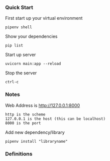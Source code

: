 ### Quick Start
First start up your virtual environment

    pipenv shell

Show your dependencies

    pip list

Start up server

    uvicorn main:app --reload

Stop the server

    ctrl-c

### Notes
Web Address is http://127.0.0.1:8000

    http is the scheme
    127.0.0.1 is the host (this can be localhost)
    8000 is the port

Add new dependency/library

    pipenv install "libraryname"

### Definitions

    
